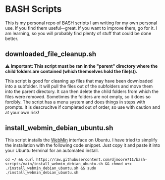 # BASH Scripts

This is my personal repo of BASH scripts I am writing for my own personal use. If you find them useful--great. If you want to improve them, go for it. I am learning, so you will probably find plenty of stuff that could be done better.

## downloaded_file_cleanup.sh
⚠️ __Important: This script must be ran in the "parent" directory where the child folders are contained (which themselves hold the file(s)).__


This script is good for cleaning up files that may have been downloaded into a subfolder. It will pull the files out of the subfolders and move them into the parent directory. It can then delete the child folders from which the files were removed. Sometimes the folders are not empty, so it does so forcibly. The script has a menu system and does things in steps with prompts. It is descrucitve if completed out of order, so use with caution and at your own risk!

## install_webmin_debian_ubuntu.sh
This script installs the [WebMin](https://www.webmin.com/deb.html) interface on Ubuntu. I have tried to simplify the installation with the following code snippet. Just copy it and paste it into your Ubuntu terminal for an automated install. 
```
cd ~/ && curl https://raw.githubusercontent.com/djmoore711/bash-scripts/main/install_webmin_debian_ubuntu.sh && chmod u+x ./install_webmin_debian_ubuntu.sh && sudo ./install_webmin_debian_ubuntu.sh
```
